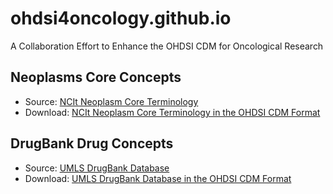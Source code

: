 # ohdsi4oncology.github.io
A Collaboration Effort to Enhance the OHDSI CDM for Oncological Research

## Neoplasms Core Concepts
* Source: [NCIt Neoplasm Core Terminology](https://evs.nci.nih.gov/ftp1/NCI_Thesaurus/Neoplasm/About_Core.html)
* Download: [NCIt Neoplasm Core Terminology in the OHDSI CDM Format](https://github.com/OHDSI4Oncology/ohdsi4oncology.github.io/raw/master/neoplasm-core.zip)

## DrugBank Drug Concepts 
* Source: [UMLS DrugBank Database](https://www.nlm.nih.gov/research/umls/sourcereleasedocs/current/DRUGBANK/)
* Download: [UMLS DrugBank Database in the OHDSI CDM Format](https://github.com/OHDSI4Oncology/ohdsi4oncology.github.io/raw/master/neoplasm-drug.zip)
